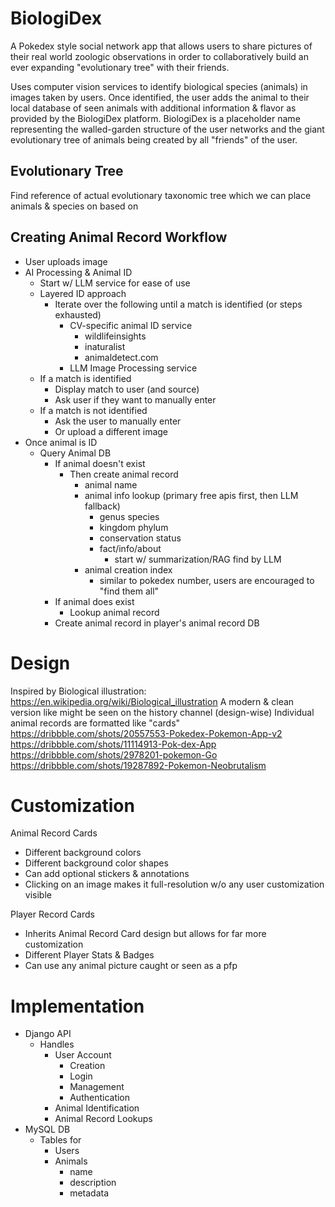 # BiologiDex
A Pokedex style social network app that allows users to share pictures of their real world zoologic observations in order to collaboratively build an ever expanding "evolutionary tree" with their friends.  


Uses computer vision services to identify biological species (animals) in images taken by users. Once identified, the user adds the animal to their local database of seen animals with additional information & flavor as provided by the BiologiDex platform. BiologiDex is a placeholder name representing the walled-garden structure of the user networks and the giant evolutionary tree of animals being created by all "friends" of the user. 

## Evolutionary Tree
Find reference of actual evolutionary taxonomic tree which we can place animals & species on based on 

## Creating Animal Record Workflow
- User uploads image
- AI Processing & Animal ID
    - Start w/ LLM service for ease of use
    - Layered ID approach 
        - Iterate over the following until a match is identified (or steps exhausted)
            - CV-specific animal ID service
                - wildlifeinsights
                - inaturalist
                - animaldetect.com
            - LLM Image Processing service
    - If a match is identified
        - Display match to user (and source) 
        - Ask user if they want to manually enter
    - If a match is not identified
        - Ask the user to manually enter
        - Or upload a different image
- Once animal is ID
    - Query Animal DB
        - If animal doesn't exist
            - Then create animal record
                - animal name
                - animal info lookup (primary free apis first, then LLM fallback)
                    - genus species  
                    - kingdom phylum
                    - conservation status
                    - fact/info/about
                        -  start w/ summarization/RAG find by LLM
                - animal creation index
                    - similar to pokedex number, users are encouraged to "find them all"
        - If animal does exist
            - Lookup animal record
        - Create animal record in player's animal record DB

# Design
Inspired by Biological illustration: https://en.wikipedia.org/wiki/Biological_illustration
A modern & clean version like might be seen on the history channel (design-wise)
Individual animal records are formatted like "cards"
https://dribbble.com/shots/20557553-Pokedex-Pokemon-App-v2
https://dribbble.com/shots/11114913-Pok-dex-App
https://dribbble.com/shots/2978201-pokemon-Go
https://dribbble.com/shots/19287892-Pokemon-Neobrutalism


# Customization
Animal Record Cards
- Different background colors
- Different background color shapes
- Can add optional stickers & annotations
- Clicking on an image makes it full-resolution w/o any user customization visible

Player Record Cards
- Inherits Animal Record Card design but allows for far more customization
- Different Player Stats & Badges
- Can use any animal picture caught or seen as a pfp

# Implementation
- Django API
    - Handles
        - User Account
            - Creation
            - Login
            - Management
            - Authentication
        - Animal Identification
        - Animal Record Lookups 
- MySQL DB
    - Tables for   
        - Users
        - Animals
            - name
            - description
            - metadata
        